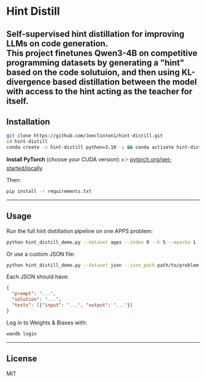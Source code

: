 # Hint Distill

Self-supervised hint distillation for improving LLMs on code generation.  
This project finetunes Qwen3-4B on competitive programming datasets by generating a "hint" based on the code solutuion, and then using KL-divergence based distillation between the model with access to the hint acting as the teacher for itself.
---

## Installation

```bash
git clone https://github.com/Joeclinton1/hint-distill.git
cd hint-distill
conda create -n hint-distill python=3.10 -y && conda activate hint-distill
```

**Install PyTorch** (choose your CUDA version):
👉 [pytorch.org/get-started/locally](https://pytorch.org/get-started/locally)

Then:

```bash
pip install -r requirements.txt
```

---

## Usage

Run the full hint distillation pipeline on one APPS problem:

```bash
python hint_distill_demo.py --dataset apps --index 0 --k 5 --epochs 1
```

Or use a custom JSON file:

```bash
python hint_distill_demo.py --dataset json --json_path path/to/problem.json
```

Each JSON should have:

```json
{
  "prompt": "...",
  "solution": "...",
  "tests": [{"input": "...", "output": "..."}]
}
```

Log in to Weights & Biases with:

```bash
wandb login
```

---

## License

MIT
